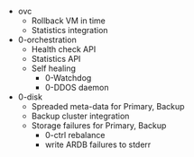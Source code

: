 - ovc
  - Rollback VM in time
  - Statistics integration
- 0-orchestration
  - Health check API
  - Statistics API
  - Self healing
    - 0-Watchdog
    - 0-DDOS daemon
- 0-disk
  - Spreaded meta-data for Primary, Backup
  - Backup cluster integration
  - Storage failures for Primary, Backup
    - 0-ctrl rebalance
    - write ARDB failures to stderr
